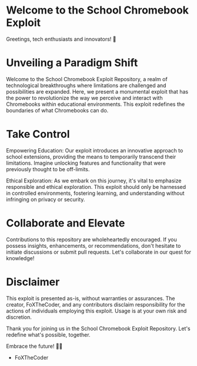 # Welcome to the School Chromebook Exploit

Greetings, tech enthusiasts and innovators! 🚀

# Unveiling a Paradigm Shift
Welcome to the School Chromebook Exploit Repository, a realm of technological breakthroughs where limitations are challenged and possibilities are expanded. Here, we present a monumental exploit that has the power to revolutionize the way we perceive and interact with Chromebooks within educational environments. This exploit redefines the boundaries of what Chromebooks can do.

# Take Control
Empowering Education: Our exploit introduces an innovative approach to school extensions, providing the means to temporarily transcend their limitations. Imagine unlocking features and functionality that were previously thought to be off-limits.

Ethical Exploration: As we embark on this journey, it's vital to emphasize responsible and ethical exploration. This exploit should only be harnessed in controlled environments, fostering learning, and understanding without infringing on privacy or security.

# Collaborate and Elevate
Contributions to this repository are wholeheartedly encouraged. If you possess insights, enhancements, or recommendations, don't hesitate to initiate discussions or submit pull requests. Let's collaborate in our quest for knowledge!

# Disclaimer
This exploit is presented as-is, without warranties or assurances. The creator, FoXTheCoder, and any contributors disclaim responsibility for the actions of individuals employing this exploit. Usage is at your own risk and discretion.

Thank you for joining us in the  School Chromebook Exploit Repository. Let's redefine what's possible, together.

Embrace the future! 🌟💡

- FoXTheCoder
